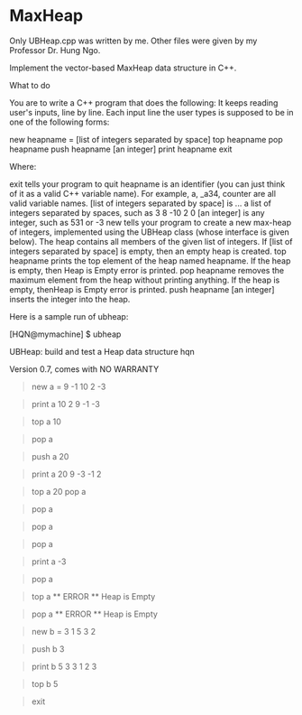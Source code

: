MaxHeap
=======

Only UBHeap.cpp was written by me. Other files were given by my Professor Dr. Hung Ngo.

Implement the vector-based MaxHeap data structure in C++.

What to do

You are to write a C++ program that does the following:
It keeps reading user's inputs, line by line. Each input line the user types is supposed to be in one of the following forms:

 new heapname = [list of integers separated by space]
 top heapname
 pop heapname
 push heapname [an integer]
 print heapname
 exit

Where:

exit tells your program to quit
heapname is an identifier (you can just think of it as a valid C++ variable name). For example, a, _a34, counter are all valid 
variable names.
[list of integers separated by space] is ... a list of integers separated by spaces, such as 3 8 -10 2 0
[an integer] is any integer, such as 531 or -3
new tells your program to create a new max-heap of integers, implemented using the UBHeap class (whose interface is given below).
The heap contains all members of the given list of integers. If [list of integers separated by space] is empty, then an empty 
heap is created.
top heapname prints the top element of the heap named heapname. If the heap is empty, then Heap is Empty error is printed.
pop heapname removes the maximum element from the heap without printing anything. If the heap is empty, thenHeap is Empty error 
is printed.
push heapname [an integer] inserts the integer into the heap.

Here is a sample run of ubheap:

[HQN@mymachine] $ ubheap

UBHeap: build and test a Heap data structure
hqn

Version 0.7, comes with NO WARRANTY

> new a = 9 -1 10 2 -3

> print a
10 2 9 -1 -3 

> top a
10

> pop a

> push a 20

> print a
20 9 -3 -1 2 

> top a
20
> pop a

> pop a

> pop a

> pop a

> print a
-3 

> pop a

> top a
** ERROR **
Heap is Empty

> pop a
** ERROR **
Heap is Empty

> new b = 3 1 5 3 2

> push b 3

> print b
5 3 3 1 2 3

> top b
5

> exit
